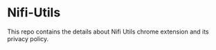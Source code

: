 # Nifi-Utils
This repo contains the details about Nifi Utils chrome extension and its privacy policy.